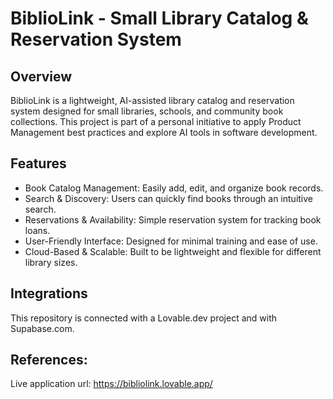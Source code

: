 # BiblioLink - Small Library Catalog & Reservation System

## Overview

BiblioLink is a lightweight, AI-assisted library catalog and reservation system designed for small libraries, schools, and community book collections. This project is part of a personal initiative to apply Product Management best practices and explore AI tools in software development.

## Features

- Book Catalog Management: Easily add, edit, and organize book records.
- Search & Discovery: Users can quickly find books through an intuitive search.
- Reservations & Availability: Simple reservation system for tracking book loans.
- User-Friendly Interface: Designed for minimal training and ease of use.
- Cloud-Based & Scalable: Built to be lightweight and flexible for different library sizes.

## Integrations

This repository is connected with a Lovable.dev project and with Supabase.com.

## References:

Live application url: https://bibliolink.lovable.app/
